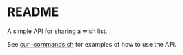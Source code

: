 # README

A simple API for sharing a wish list.

See [curl-commands.sh](curl-commands.sh) for examples of how to use the API.